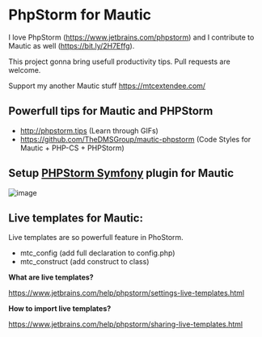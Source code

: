 # PhpStorm for Mautic

I love PhpStorm (https://www.jetbrains.com/phpstorm) and I contribute to Mautic as well (https://bit.ly/2H7Effg).

This project gonna bring usefull productivity tips. Pull requests are welcome.

Support my another Mautic stuff https://mtcextendee.com/

## Powerfull tips for Mautic and PHPStorm

- http://phpstorm.tips (Learn through GIFs)
- https://github.com/TheDMSGroup/mautic-phpstorm (Code Styles for Mautic + PHP-CS + PHPStorm)

## Setup [PHPStorm Symfony](https://plugins.jetbrains.com/plugin/7219-symfony-plugin) plugin for Mautic

![image](https://user-images.githubusercontent.com/462477/41215515-05ff6524-6d51-11e8-91b6-bee8fa2d05fc.png)

## Live templates for Mautic:

Live templates are so powerfull feature in PhoStorm. 

- mtc_config (add full declaration to config.php)
- mtc_construct (add construct to class)

**What are live templates?**

https://www.jetbrains.com/help/phpstorm/settings-live-templates.html

**How to import live templates?**

https://www.jetbrains.com/help/phpstorm/sharing-live-templates.html
